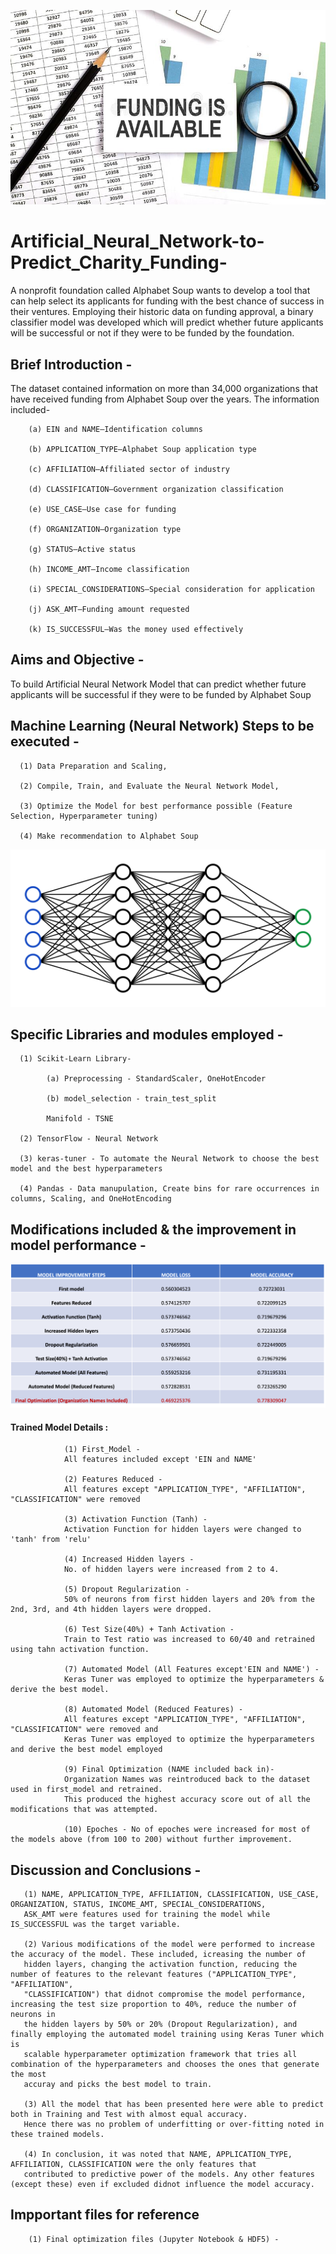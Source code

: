 ![table](https://github.com/fbrowther/Artificial_Neural_Network-to-Predict_Charity_Funding-/blob/main/Images/funding-available.jpeg)

# Artificial_Neural_Network-to-Predict_Charity_Funding-

A nonprofit foundation called Alphabet Soup wants to develop a tool that can help select its applicants for funding with the best chance of success in their ventures. Employing their historic data on funding approval, a binary classifier model was developed which will predict whether future applicants will be successful or not if they were to be funded by the foundation. 

## Brief Introduction - 

The dataset contained information on more than 34,000 organizations that have received funding from Alphabet Soup over the years. The information included-

        (a) EIN and NAME—Identification columns

        (b) APPLICATION_TYPE—Alphabet Soup application type

        (c) AFFILIATION—Affiliated sector of industry

        (d) CLASSIFICATION—Government organization classification

        (e) USE_CASE—Use case for funding

        (f) ORGANIZATION—Organization type

        (g) STATUS—Active status

        (h) INCOME_AMT—Income classification

        (i) SPECIAL_CONSIDERATIONS—Special consideration for application

        (j) ASK_AMT—Funding amount requested

        (k) IS_SUCCESSFUL—Was the money used effectively
   	
## Aims and Objective -
To build Artificial Neural Network Model that can predict whether future applicants will be successful if they were to be funded by Alphabet Soup

## Machine Learning (Neural Network) Steps to be executed -

      (1) Data Preparation and Scaling,
      
      (2) Compile, Train, and Evaluate the Neural Network Model,
      
      (3) Optimize the Model for best performance possible (Feature Selection, Hyperparameter tuning)
      
      (4) Make recommendation to Alphabet Soup

![images](https://github.com/fbrowther/Artificial_Neural_Network-to-Predict_Charity_Funding-/blob/main/Images/network.svg)

## Specific Libraries and modules employed -
      
      (1) Scikit-Learn Library-
      
            (a) Preprocessing - StandardScaler, OneHotEncoder
  
            (b) model_selection - train_test_split
            
            Manifold - TSNE
  
      (2) TensorFlow - Neural Network
      
      (3) keras-tuner - To automate the Neural Network to choose the best model and the best hyperparameters
      
      (4) Pandas - Data manupulation, Create bins for rare occurrences in columns, Scaling, and OneHotEncoding        


## Modifications included & the improvement in model performance -

![table](https://github.com/fbrowther/Artificial_Neural_Network-to-Predict_Charity_Funding-/blob/main/Images/Comparison%20of%20accuracy%20scores%20final.png) 

#### Trained Model Details :
                (1) First_Model - 
                All features included except 'EIN and NAME'
                
                (2) Features Reduced - 
                All features except "APPLICATION_TYPE", "AFFILIATION", "CLASSIFICATION" were removed
                
                (3) Activation Function (Tanh) - 
                Activation Function for hidden layers were changed to 'tanh' from 'relu'
                
                (4) Increased Hidden layers - 
                No. of hidden layers were increased from 2 to 4.
                
                (5) Dropout Regularization - 
                50% of neurons from first hidden layers and 20% from the 2nd, 3rd, and 4th hidden layers were dropped.
                
                (6) Test Size(40%) + Tanh Activation - 
                Train to Test ratio was increased to 60/40 and retrained using tahn activation function.
                
                (7) Automated Model (All Features except'EIN and NAME') - 
                Keras Tuner was employed to optimize the hyperparameters & derive the best model.
                
                (8) Automated Model (Reduced Features) - 
                All features except "APPLICATION_TYPE", "AFFILIATION", "CLASSIFICATION" were removed and 
                Keras Tuner was employed to optimize the hyperparameters and derive the best model employed
                
                (9) Final Optimization (NAME included back in)- 
                Organization Names was reintroduced back to the dataset used in first_model and retrained. 
                This produced the highest accuracy score out of all the modifications that was attempted.
                
                (10) Epoches - No of epoches were increased for most of the models above (from 100 to 200) without further improvement.


## Discussion and Conclusions -

       (1) NAME, APPLICATION_TYPE, AFFILIATION, CLASSIFICATION, USE_CASE, ORGANIZATION, STATUS, INCOME_AMT, SPECIAL_CONSIDERATIONS, 
       ASK_AMT were features used for training the model while IS_SUCCESSFUL was the target variable.

       (2) Various modifications of the model were performed to increase the accuracy of the model. These included, icreasing the number of
       hidden layers, changing the activation function, reducing the number of features to the relevant features ("APPLICATION_TYPE", "AFFILIATION", 
       "CLASSIFICATION") that didnot compromise the model performance, increasing the test size proportion to 40%, reduce the number of neurons in
       the hidden layers by 50% or 20% (Dropout Regularization), and finally employing the automated model training using Keras Tuner which is 
       scalable hyperparameter optimization framework that tries all combination of the hyperparameters and chooses the ones that generate the most
       accuray and picks the best model to train.
            
       (3) All the model that has been presented here were able to predict both in Training and Test with almost equal accuracy. 
       Hence there was no problem of underfitting or over-fitting noted in these trained models. 
            
       (4) In conclusion, it was noted that NAME, APPLICATION_TYPE, AFFILIATION, CLASSIFICATION were the only features that 
       contributed to predictive power of the models. Any other features (except these) even if excluded didnot influence the model accuracy.
       
## Impportant files for reference
        (1) Final optimization files (Jupyter Notebook & HDF5) - 
